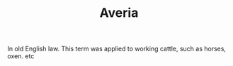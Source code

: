 ---
title: Averia
letter: A
permalink: "/definitions/bld-averia.html"
body: In old English law. This term was applied to working cattle, such as horses,
  oxen. etc
published_at: '2018-07-07'
source: Black's Law Dictionary 2nd Ed (1910)
layout: post
---